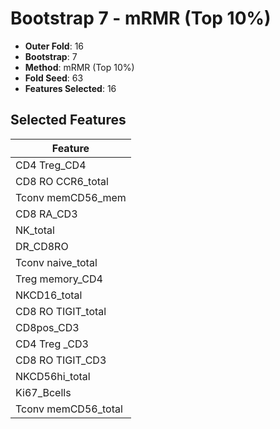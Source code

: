 # Bootstrap 7 - mRMR (Top 10%)

- **Outer Fold**: 16
- **Bootstrap**: 7
- **Method**: mRMR (Top 10%)
- **Fold Seed**: 63
- **Features Selected**: 16

## Selected Features

| Feature |
|---------|
| CD4 Treg_CD4 |
| CD8 RO CCR6_total |
| Tconv memCD56_mem |
| CD8 RA_CD3 |
| NK_total |
| DR_CD8RO |
| Tconv naive_total |
| Treg memory_CD4 |
| NKCD16_total |
| CD8 RO TIGIT_total |
| CD8pos_CD3 |
| CD4 Treg _CD3 |
| CD8 RO TIGIT_CD3 |
| NKCD56hi_total |
| Ki67_Bcells |
| Tconv memCD56_total |
